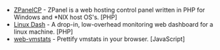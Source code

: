 
* [ZPanelCP](https://github.com/zpanel/zpanelx) - ZPanel is a web hosting control panel written in PHP for Windows and *NIX host OS's. [PHP]
* [Linux Dash](https://github.com/afaqurk/linux-dash) - A drop-in, low-overhead monitoring web dashboard for a linux machine. [PHP]
* [web-vmstats](https://github.com/joewalnes/web-vmstats) - Prettify vmstats in your browser. [JavaScript]
